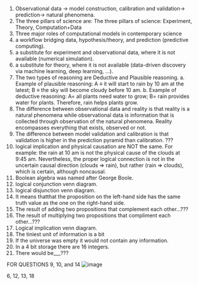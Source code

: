 1. Observational data -> model construction, calibration and validation-> prediction-> natural phenomena.  
2. The three pillars of science are: The three pillars of science: Experiment, Theory, Computation+Data
3. Three major roles of computational models in contemporary science
1. a workflow bridging data, hypothesis/theory, and prediction (predictive computing).
2. a substitute for experiment and observational data, where it is not available (numerical simulation).
3. a substitute for theory, where it is not available (data-driven discovery via machine learning, deep learning, …).
4. The two types of reasoning are Deductive and Plausible reasoning. a. Example of plausible reasoning: A ≡ it will start to rain by 10 am at the latest; B ≡ the sky will become cloudy before 10 am. b. Example of deductive reasoning: A= all plants need water to grow; B= rain provides water for plants. Therefore, rain helps plants grow.
5. The difference between observational data and reality is that reality is a natural phenomena while observational data is information that is collected through observation of the natural phenomena. Reality encompasses everything that exists, observed or not.
6. The difference between model validation and calibration is that validation is higher in the prediction pyramid than calibration. ???
7. logical implication and physical causation are NOT the same. For example: the rain at 10 am is not the physical cause of the clouds at 9:45 am. Nevertheless, the proper logical connection is not in the uncertain causal direction (clouds ⇒ rain), but rather (rain ⇒ clouds), which is certain, although noncausal.   
8. Boolean algebra was named after George Boole.  
9. logical conjunction venn diagram.    
10. logical disjunction venn diagram.  
11. It means thatthat the proposition on the left-hand side has the same truth value as the one on the right-hand side.   
12. The result of adding two propositions that complement each other...???
13. The result of multiplying two propositions that compliment each other...???
14. Logical implication venn diagram.
15. The tiniest unit of information is a bit
16. If the universe was empty it would not contain any information.
17. In a 4 bit storage there are 16 integers.  
18. There would be___???


FOR QUESTIONS 9, 10, and 14
![image](https://github.com/user-attachments/assets/56540e3d-aa6f-425a-8386-16d4126d2941)

6, 12, 13, 18
